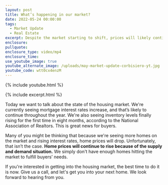```yaml
---
layout: post
title: What’s happening in our market?
date: 2022-05-24 00:00:00
tags:
  - Market Update
  - Real Estate
excerpt: Despite the market starting to shift, prices will likely continue to rise.
enclosure:
pullquote:
enclosure_type: video/mp4
enclosure_time:
use_youtube_image: true
youtube_alternate_image: /uploads/may-market-update-corbisiero-yt.jpg
youtube_code: wtt0cx4enzM
---
```

{% include youtube.html %}

{% include excerpt.html %}

Today we want to talk about the state of the housing market. We're currently seeing mortgage interest rates increase, and that’s likely to continue throughout the year. We're also seeing inventory levels finally rising for the first time in eight months, according to the National Association of Realtors. This is great news for buyers.

Many of you might be thinking that because we're seeing more homes on the market and rising interest rates, home prices will drop. Unfortunately, that isn’t the case. **Home prices will continue to rise because of the supply and demand situation.** We simply don't have enough homes hitting the market to fulfill buyers’ needs.

If you're interested in getting into the housing market, the best time to do it is now. Give us a call, and let's get you into your next home. We look forward to hearing from you.
